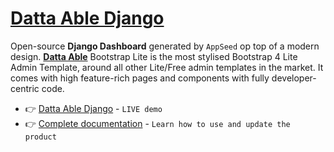 # [Datta Able Django](https://appseed.us/product/datta-able/django/)

Open-source **Django Dashboard** generated by `AppSeed` op top of a modern design. **[Datta Able](https://appseed.us/product/datta-able/django/)** Bootstrap Lite is the most stylised Bootstrap 4 Lite Admin Template, around all other Lite/Free admin templates in the market. It comes with high feature-rich pages and components with fully developer-centric code. 


- 👉 [Datta Able Django](https://django-datta-able.appseed-srv1.com/) - `LIVE demo`
- 👉 [Complete documentation](https://docs.appseed.us/products/django-dashboards/datta-able) - `Learn how to use and update the product`

